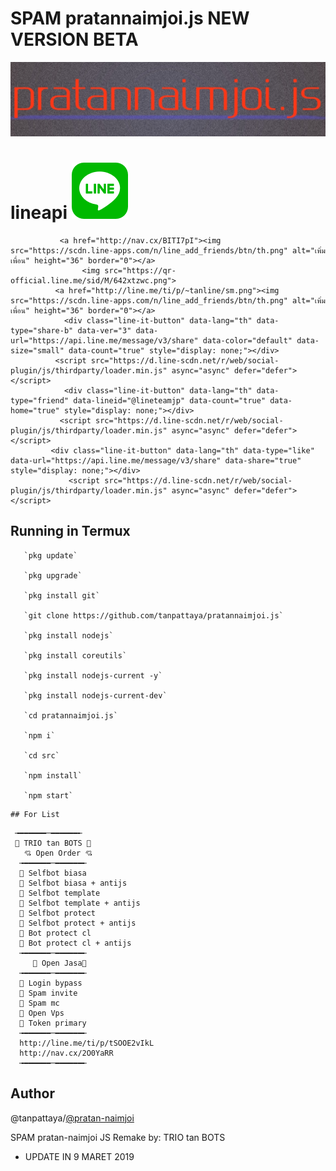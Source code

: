 # SPAM pratannaimjoi.js NEW VERSION BETA 
[![TrioPekokBots](/IMG_20190912_020132.jpg)]( )

# lineapi [![TrioPekokBots](/square-default.png)]( )

               <a href="http://nav.cx/BITI7pI"><img src="https://scdn.line-apps.com/n/line_add_friends/btn/th.png" alt="เพิ่มเพื่อน" height="36" border="0"></a>
                    <img src="https://qr-official.line.me/sid/M/642xtzwc.png">
              <a href="http://line.me/ti/p/~tanline/sm.png"><img src="https://scdn.line-apps.com/n/line_add_friends/btn/th.png" alt="เพิ่มเพื่อน" height="36" border="0"></a>
                <div class="line-it-button" data-lang="th" data-type="share-b" data-ver="3" data-url="https://api.line.me/message/v3/share" data-color="default" data-size="small" data-count="true" style="display: none;"></div>
              <script src="https://d.line-scdn.net/r/web/social-plugin/js/thirdparty/loader.min.js" async="async" defer="defer"></script>
                <div class="line-it-button" data-lang="th" data-type="friend" data-lineid="@lineteamjp" data-count="true" data-home="true" style="display: none;"></div>
               <script src="https://d.line-scdn.net/r/web/social-plugin/js/thirdparty/loader.min.js" async="async" defer="defer"></script>
             <div class="line-it-button" data-lang="th" data-type="like" data-url="https://api.line.me/message/v3/share" data-share="true" style="display: none;"></div>
                 <script src="https://d.line-scdn.net/r/web/social-plugin/js/thirdparty/loader.min.js" async="async" defer="defer"></script>           


## Running in Termux

       `pkg update`

       `pkg upgrade`

       `pkg install git`

       `git clone https://github.com/tanpattaya/pratannaimjoi.js`

       `pkg install nodejs`

       `pkg install coreutils`

       `pkg install nodejs-current -y`

       `pkg install nodejs-current-dev`

       `cd pratannaimjoi.js`

       `npm i`

       `cd src`

       `npm install`

       `npm start`

```
## For List
```
     ╼━━━━━━─━━━━━━╾
     📌 TRIO tan BOTS 📌
       💘 Open Order 💘
      ╼━━━━━━─━━━━━━╾
      🌺 Selfbot biasa
      🌺 Selfbot biasa + antijs
      🌺 Selfbot template
      🌺 Selfbot template + antijs
      🌺 Selfbot protect
      🌺 Selfbot protect + antijs
      🌺 Bot protect cl
      🌺 Bot protect cl + antijs
      ╼━━━━━━─━━━━━━╾
         📌 Open Jasa📌
      ╼━━━━━━─━━━━━━╾
      🌷 Login bypass
      🌷 Spam invite
      🌷 Spam mc
      🌷 Open Vps 
      🌷 Token primary 
      ╼━━━━━━─━━━━━━╾
      http://line.me/ti/p/tSOOE2vIkL
      http://nav.cx/2O0YaRR
      ╼━━━━━━─━━━━━━╾

##  Author
@tanpattaya/[@pratan-naimjoi](https://www.linkedin.com/in/pratan-naimjoi)

SPAM pratan-naimjoi JS
Remake by: TRIO tan BOTS

- UPDATE IN
9 MARET 2019
